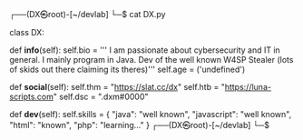 ┌──(DX㉿root)-[~/devlab] └─$ cat DX.py

class DX:

def __info__(self):
    self.bio = '''
        I am passionate about cybersecurity and IT in general.
        I mainly program in Java.
        Dev of the well known W4SP Stealer (lots of skids out there claiming its theres)'''
    self.age = ('undefined')

def  __social__(self):
    self.thm = "https://slat.cc/dx"
    self.htb = "https://luna-scripts.com"
    self.dsc = ".dxm#0000"

def __dev__(self):
    self.skills = {
        "java": "well known",
        "javascript": "well known",
        "html": "known",
        "php": "learning..."
    }
┌──(DX㉿root)-[~/devlab] └─$

<!---
dx-7/dx-7 is a ✨ special ✨ repository because its `README.md` (this file) appears on your GitHub profile.
You can click the Preview link to take a look at your changes.
--->
